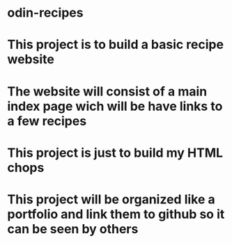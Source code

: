 # odin-recipes
# This project is to build a basic recipe website
# The website will consist of a main index page wich will be have links to a few recipes
# This project is just to build my HTML chops
# This project will be organized like a portfolio and link them to github so it can be seen by others